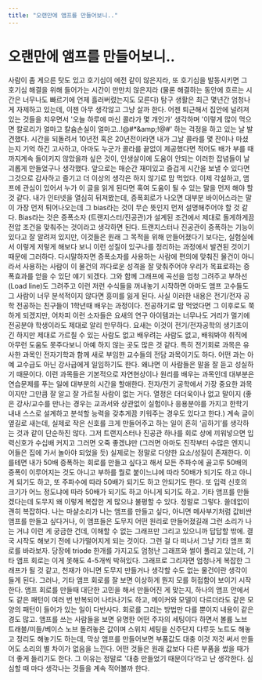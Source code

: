```yaml
---
title: "오랜만에 앰프를 만들어보니.."
---
```

# 오랜만에 앰프를 만들어보니..

사람이 좀 게으른 탓도 있고 호기심이 에전 같이 않은지라, 또 호기심을 발동시키면 그 호기심 해결을 위해 들어가는 시간이 만만치 않은지라 (물론 해결하는 동안에 흐르는 시간은 너무나도 빠르기에 언제 흘러버렸는지도 모른다) 탐구 생활은 최근 몇년간 엄청나게 자제하고 있는데, 이젠 아무 생각않고 그냥 살까 한다.
어젠 퇴근해서 집안에 널려져있는 것들을 치우면서 '오늘 하루에 마신 콜라가 몇 개인가' 생각하며 '이렇게 많이 먹으면 칼로리가 얼마고 칼슘손실이 얼마고..!@#*&amp;amp;!@#' 하는 걱정을 하고 있는 날 발견했다. 시간을 되돌려서 10년전 혹은 20년전이라면 내가 그날 콜라를 몇 잔이나 마셨는지 기억 하긴 고사하고, 아마도 누군가 콜라를 끝없이 제공했다면 적어도 배가 부를 때까지계속 들이키지 않았을까 싶은 것이, 인생살이에 도움이 안되는 이러한 잡념들이 날 괴롭게 만들었구나 생각했다. 
앞으로는 매순간 재미있고 즐겁게 시간을 보낼 수 있다면 그것으로 감사하고 즐기고 더 이상의 생각은 하지 않기로 맘 먹었다. 
이제 각설하고, 앰프에 관심이 있어서 누가 이 글을 읽게 된다면 혹여 도움이 될 수 있는 말을 먼저 해야 할 것 같다. 내가 인터넷을 열심히 뒤져봤는데, 증폭회로가 나오면 대부분 바이어스라는 말이 가장 먼저 튀어나오는데 그 bias라는 것이 무슨 뜻인지 먼저 설명해주어야 할 것 같다. Bias라는 것은 증폭소자 (트랜지스터/진공관)가 설계된 조건에서 제대로 돌게하게끔 전압 조건을 맞춰주는 것이라고 생각하면 된다. 
트랜지스터나 진공관이 증폭하는 기능이 있다고 잘 알려져 있지만, 이것들은 원래 그 목적을 위해 만들어졌다기 보다는, 실험실에서 이렇게 저렇게 해보다 보니 이런 성질이 있구나를 정리하는 과정에서 발견된 것이기 때문에 그러하다. 다시말하자면 증폭소자를 사용하는 사람에 편의에 맞춰진 물건이 아니라서 사용하는 사람이 이 물건의 까다로운 성격을 잘 맞춰주어야 우리가 목표로하는 증폭효과를 얻을 수 있단 얘기 되겠다.
그와 함께 그래프에 곡선을 엄청 그려주고 부하선(Load line)도 그려주고 이런 저런 수식들을 꺼내놓기 시작하면 아마도 앰프 고수들도 그 사람이 너무 분석적이지 않다면 흥미를 잃게 된다. 사실 이러한 내용은 전기/전자 공학 전공하는 친구들이 1학년때 배우는 과정이다. 전공하기로 맘 먹었다면 그 이후로도 쭉 하게 되겠지만, 어차피 이런 소자들은 요새의 연구 아이템과는 너무나도 거리가 멀기에 전공분야 학생이라도 제대로 알리 만무하다.
요새는 이것이 전기/전자공학의 생기초이긴 하지만 제대로 가르칠 수 있는 사람도 없고 배우려는 사람도 없고, 배워봐야 취직에 아무런 도움도 못주다보니 아예 하지 않는 곳도 많은 것 같다. 특히 전기회로 과목은 유사한 과목인 전자기학과 함께 새로 부임한 교수들의 전담 과목이기도 하다. 어떤 과는 아예 교수급도 아닌 강사급에게 일임하기도 한다. 왜냐면 이 사람들은 말을 잘 듣고 성실하기 때문이다. 이런 과목들은 기본적으로 자연현상이나 원리를 배우는 과목인데 대부분은 연습문제를 푸는 일에 대부분의 시간을 할애한다. 전자/전기 공학에서 가장 중요한 과목이지만 그만큼 잘 알고 잘 가르칠 사람이 없는 거다. 열정은 더더욱이나 없고 말이지 (좋은 강사/교수를 만나는 경우는 교과서와 상관없이 실험이나 응용분야를 가지고 한학기 내내 스스로 설계하고 분석할 능력을 갖추게끔 키워주는 경우도 있다고 한다.)
계속 글이 옆길로 새는데, 실제로 작은 신호를 크게 만들어주고 하는 일이 흔히 ‘곱하기’를 생각하는 것과 같이 단순하진 않다. 그저 트랜지스터나 진공관 하나를 회로 상에 끼워넣으면 입력신호가 수십배 커지고 그러면 오죽 좋겠냐만 (그러면 아마도 진작부터 수많은 엔지니어들은 집에 가서 놀아야 되었을 듯) 실제로는 정말로 다양한 요소/성질이 존재한다. 이를테면 내가 50배 증폭하는 회로를 만들고 싶다고 해서 모든 주파수에 골고루 50배의 증폭이 이루어지는 것도 아니고 부하를 뭘로 붙이느냐에 따라 50배가 되기도 하고 아니게 되기도 하고, 또 주파수에 따라 50배가 되기도 하고 안되기도 한다. 또 입력 신호의 크기가 어느 정도냐에 따라 50배가 되기도 하고 아니게 되기도 하고.
기타 앰프를 만들겠다는데 도무지 왜 이렇게 복잡한 게 많으냐 불평할 수 있다. 정말로 그렇다. 쓸데없이 괜히 복잡하다. 나는 마샬소리가 나는 앰프를 만들고 싶다, 아니면 메사부기처럼 값비싼 앰프를 만들고 싶다거나, 이 앰프들은 도무지 어떤 원리로 만들어졌길래 그런 소리가 나는 거냐 이런 게 궁금한 건데, 이해할 수 없는 그래프만 그리고 있으니까 답답할 밖에. 결국 시작도 해보기 전에 나가떨어지게 되는 것이다.
그런 걸 다 떠나서 그냥 기타 앰프 회로를 바라보자. 당장에 triode 한개를 가지고도 엄청난 그래프와 썰이 풀리고 있는데, 기타 앰프 회로는 이게 못해도 4-5개씩 박혀있다. 그래프로 그리자면 엄청나게 복잡한 그래프가 될 것 같고, 천재가 아니면 도무지 만들거나 생각할 수도 없는 물건이란 생각이 들게 된다. 그러나, 기타 앰프 회로를 잘 보면 이상하게 뭔지 모를 허접함이 보이기 시작한다. 
앰프 회로를 만들때 대단한 고민을 해서 만들어진 게 맞는지, 하나의 앰프 안에서도 같은 패턴이 여러 번 반복되어 나타나기도 하고, 메이커와 모델이 다르더라도 같은 모양의 패턴이 들어가 있는 일이 다반사다. 회로를 그리는 방법만 다를 뿐이지 내용이 같은 경도 많고.
앰프를 쓰는 사람들을 보면 유명한 어떤 주자의 세팅이다 하면서 볼륨 노브 트래블/미들/베이스 노브 돌려놓은 값이며 스위치 세팅을 신주단지 다루듯 노트도 해놓고 정리도 해놓기도 하는데, 막상 앰프를 만들어보면 부품값도 대충 이것 저것 써서 만들어도 소리의 별 차이가 없음을 느낀다. 어떤 것들은 원래 값보다 다른 부품을 썼을 때가 더 좋게 들리기도 한다.
그 이유는 정말로 '대충 만들었기 때문이다’라고 난 생각한다. 
심심할 때 마다 생각나는 것들을 계속 적어볼까 한다.





